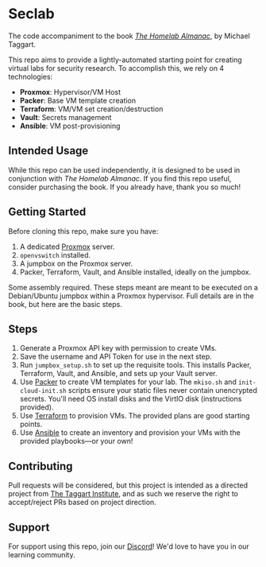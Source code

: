 # Seclab

The code accompaniment to the book [_The Homelab Almanac_](https://taggartinstitute.org/p/the-homelab-almanac), by Michael Taggart.

This repo aims to provide a lightly-automated starting point for creating virtual labs for security research. To accomplish this, we rely on 4 technologies:

* **Proxmox**: Hypervisor/VM Host
* **Packer**: Base VM template creation
* **Terraform**: VM/VM set creation/destruction
* **Vault**: Secrets management
* **Ansible**: VM post-provisioning

## Intended Usage

While this repo can be used independently, it is designed to be used in conjunction with _The Homelab Almanac_. If you find this repo useful, consider purchasing the book. If you already have, thank you so much!

## Getting Started

Before cloning this repo, make sure you have:

1. A dedicated [Proxmox](https://www.proxmox.com) server.
2. `openvswitch` installed.
3. A jumpbox on the Proxmox server.
4. Packer, Terraform, Vault, and Ansible installed, ideally on the jumpbox.

Some assembly required. These steps meant are meant to be executed on a Debian/Ubuntu jumpbox within a Proxmox hypervisor. Full details are in the book, but here are the basic steps.

## Steps

1. Generate a Proxmox API key with permission to create VMs.
2. Save the username and API Token for use in the next step.
3. Run `jumpbox_setup.sh` to set up the requisite tools. This installs Packer, Terraform, Vault, and Ansible, and sets up your Vault server.
4. Use [Packer](Packer/README.md) to create VM templates for your lab. The `mkiso.sh` and `init-cloud-init.sh` scripts ensure your static files never contain unencrypted secrets. You'll need OS install disks and the VirtIO disk (instructions provided).
5. Use [Terraform](Terraform/README.md) to provision VMs. The provided plans are good starting points.
4. Use [Ansible](Ansible/README.md) to create an inventory and provision your VMs with the provided playbooks—or your own!

## Contributing

Pull requests will be considered, but this project is intended as a directed project from [The Taggart Institute](https://taggartinstitute.org), and as such we reserve the right to accept/reject PRs based on project direction.

## Support

For support using this repo, join our [Discord](https://discord.gg/QRqEqEUqHC)! We'd love to have you in our learning community.
